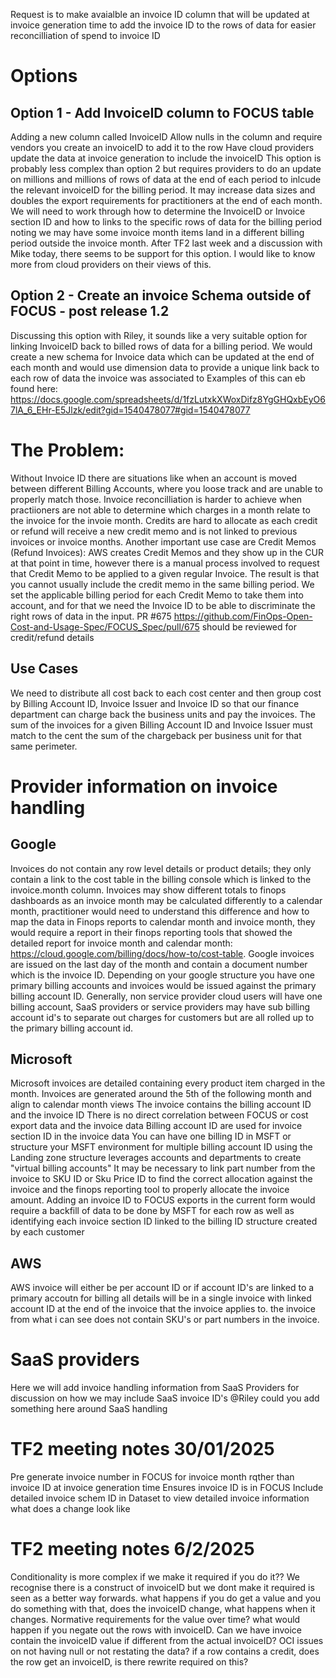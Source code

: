 Request is to make avaialble an invoice ID column that will be updated at invoice generation time to add the invoice ID to the rows of data for easier reconcilliation of spend to invoice ID
# Options
## Option 1 - Add InvoiceID column to FOCUS table
Adding a new column called InvoiceID
Allow nulls in the column and require vendors you create an invoiceID to add it to the row
Have cloud providers update the data at invoice generation to include the invoiceID
This option is probably less complex than option 2 but requires providers to do an update on millions and millions of rows of data at the end of each period to inlcude the relevant invoiceID for the billing period. 
It may increase data sizes and doubles the export requirements for practitioners at the end of each month.
We will need to work through how to determine the InvoiceID or Invoice section ID and how to links to the specific rows of data for the billing period noting we may have some invoice month items land in a different billing period outside the invoice month.
After TF2 last week and a discussion with Mike today, there seems to be support for this option. I would like to know more from cloud providers on their views of this.


## Option 2 - Create an invoice Schema outside of FOCUS - post release 1.2
Discussing this option with Riley, it sounds like a very suitable option for linking InvoiceID back to billed rows of data for a billing period. 
We would create a new schema for Invoice data which can be updated at the end of each month and would use dimension data to provide a unique link back to each row of data the invoice was associated to
Examples of this can eb found here: https://docs.google.com/spreadsheets/d/1fzLutxkXWoxDifz8YgGHQxbEyO67lA_6_EHr-E5Jlzk/edit?gid=1540478077#gid=1540478077

# The Problem:
Without Invoice ID there are situations like when an account is moved between different Billing Accounts, where you loose track and are unable to properly match those.
Invoice reconcilliation is harder to achieve when practiioners are not able to determine which charges in a month relate to the invoice for the invoie month.
Credits are hard to allocate as each credit or refund will receive a new credit memo and is not linked to previous invoices or invoice months.
Another important use case are Credit Memos (Refund Invoices): AWS creates Credit Memos and they show up in the CUR at that point in time, however there is a manual process involved to request that Credit Memo to be applied to a given regular Invoice. The result is that you cannot usually include the credit memo in the same billing period. We set the applicable billing period for each Credit Memo to take them into account, and for that we need the Invoice ID to be able to discriminate the right rows of data in the input. PR #675 https://github.com/FinOps-Open-Cost-and-Usage-Spec/FOCUS_Spec/pull/675 should be reviewed for credit/refund details

## Use Cases
We need to distribute all cost back to each cost center and then group cost by Billing Account ID, Invoice Issuer and Invoice ID so that our finance department can charge back the business units and pay the invoices.
The sum of the invoices for a given Billing Account ID and Invoice Issuer must match to the cent the sum of the chargeback per business unit for that same perimeter.

# Provider information on invoice handling
## Google
Invoices do not contain any row level details or product details; they only contain a link to the cost table in the billing console which is linked to the invoice.month column.
Invoices may show different totals to finops dashboards as an invoice month may be calculated differently to a calendar month, practitioner would need to understand this difference and how to map the data in Finops reports to calendar month and invoice month, they would require a report in their finops reporting tools that showed the detailed report for invoice month and calendar month: https://cloud.google.com/billing/docs/how-to/cost-table.
Google invoices are issued on the last day of the month and contain a document number which is the invoice ID. Depending on your google structure you have one primary billing accounts and invoices would be issued against the primary billing account ID. Generally, non service provider cloud users will have one billing account, SaaS providers or service providers may have sub billing account id's to separate out charges for customers but are all rolled up to the primary billing account id.

## Microsoft
Microsoft invoices are detailed containing every product item charged in the month.
Invoices are generated around the 5th of the following month and align to calendar month views
The invoice contains the billing account ID and the invoice ID
There is no direct correlation between FOCUS or cost export data and the invoice data
Billing account ID are used for invoice section ID in the invoice data
You can have one billing ID in MSFT or structure your MSFT environment for multiple billing account ID using the Landing zone structure leverages accounts and departments to create "virtual billing accounts"
It may be necessary to link part number from the invoice to SKU ID or Sku Price ID to find the correct allocation against the invoice and the finops reporting tool to properly allocate the invoice amount.
Adding an invoice ID to FOCUS exports in the current form would require a backfill of data to be done by MSFT for each row as well as identifying each invoice section ID linked to the billing ID structure created by each customer

## AWS
AWS invoice will either be per account ID or if account ID's are linked to a primary accoutn for billing all details will be in a single invoice with linked account ID at the end of the invoice that the invoice applies to. the invoice from what i can see does not contain SKU's or part numbers in the invoice.

# SaaS providers
Here we will add invoice handling information from SaaS Providers for discussion on how we may include SaaS invoice ID's
@Riley could you add something here around SaaS handling


# TF2 meeting notes 30/01/2025
Pre generate invoice number in FOCUS for invoice month rqther than invoice ID at invoice generation time
Ensures invoice ID is in FOCUS 
Include detailed invoice schem ID in Dataset to view detailed invoice information
what does a change look like

# TF2 meeting notes 6/2/2025
Conditionality is more complex if we make it required if you do it??
We recognise there is a construct of invoiceID but we dont make it required is seen as a better way forwards. 
what happens if you do get a value and you do something with that, does the invoiceID change, what happens when it changes. 
Normative requirements for the value over time? 
what would happen if you negate out the rows with invoiceID. 
Can we have invoice contain the invoiceID value if different from the actual invoiceID? 
OCI issues on not having null or not restating the data? 
if a row contains a credit, does the row get an invoiceID, is there rewrite required on this?
